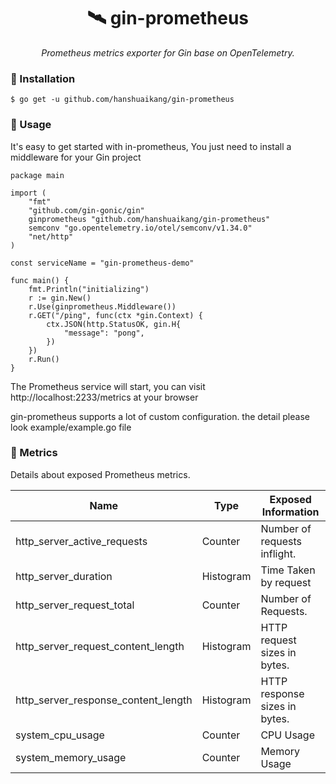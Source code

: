 <h1 align="center">🛰 gin-prometheus</h1>
<p align="center">
    <em>Prometheus metrics exporter for Gin base on OpenTelemetry.</em>
</p>

### 🔰 Installation

```shell
$ go get -u github.com/hanshuaikang/gin-prometheus
```

### 📝 Usage

It's easy to get started with in-prometheus, You just need to install a middleware for your Gin project

```golang
package main

import (
	"fmt"
	"github.com/gin-gonic/gin"
	ginprometheus "github.com/hanshuaikang/gin-prometheus"
	semconv "go.opentelemetry.io/otel/semconv/v1.34.0"
	"net/http"
)

const serviceName = "gin-prometheus-demo"

func main() {
	fmt.Println("initializing")
	r := gin.New()
	r.Use(ginprometheus.Middleware())
	r.GET("/ping", func(ctx *gin.Context) {
		ctx.JSON(http.StatusOK, gin.H{
			"message": "pong",
		})
	})
	r.Run()
}
```

The Prometheus service will start, you can visit http://localhost:2233/metrics at your browser

gin-prometheus supports a lot of custom configuration. the detail please look example/example.go file


### 🎉 Metrics

Details about exposed Prometheus metrics.

| Name                                   | Type | Exposed Information           |
|----------------------------------------| ---- |-------------------------------|
| http_server_active_requests						      | Counter	| Number of requests inflight.  |
| http_server_duration		                 | Histogram	| Time Taken by request         |
| http_server_request_total              | Counter | Number of Requests.           |
| http_server_request_content_length 		  | Histogram	| HTTP request sizes in bytes.  |
| http_server_response_content_length 		 | Histogram	| HTTP response sizes in bytes. |
| system_cpu_usage 		                    | Counter	| CPU Usage                     |
| system_memory_usage		                  | Counter	| Memory Usage                  |

